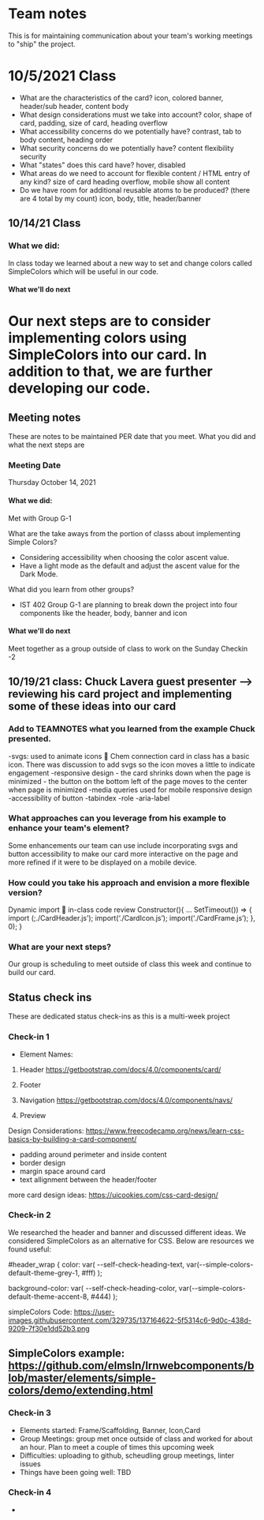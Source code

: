 # Team notes
This is for maintaining communication about your team's working meetings to "ship" the project.

# 10/5/2021 Class
- What are the characteristics of the card?
icon, colored banner, header/sub header, content body
- What design considerations must we take into account?
color, shape of card, padding, size of card, heading overflow
- What accessibility concerns do we potentially have?
contrast, tab to body content, heading order
- What security concerns do we potentially have?
content flexibility security
- What "states" does this card have?
hover, disabled
- What areas do we need to account for flexible content / HTML entry of any kind?
size of card heading overflow, mobile show all content
- Do we have room for additional reusable atoms to be produced? (there are 4 total by my count)
icon, body, title, header/banner

## 10/14/21 Class
### What we did:
In class today we learned about a new way to set and change colors called SimpleColors which will be useful in our code.

#### What we'll do next
Our next steps are to consider implementing colors using SimpleColors into our card. In addition to that, we are further developing our code.
=======

## Meeting notes
These are notes to be maintained PER date that you meet. What you did and what the next steps are
### Meeting Date
Thursday  October 14, 2021
#### What we did:
Met with Group G-1

What are the take aways from the portion of classs about implementing Simple Colors?
- Considering accessibility when choosing the color ascent value. 
- Have a light mode as the default and adjust the ascent value for the  Dark Mode. 

What did you learn from other groups?
- IST 402 Group G-1 are planning to break down the project into four components like the header, body,  banner and icon 

#### What we'll do next
Meet together as a group outside of class to work on the Sunday Checkin -2 

## 10/19/21 class: Chuck Lavera guest presenter --> reviewing his card project and implementing some of these ideas into our card

### Add to TEAMNOTES what you learned from the example Chuck presented.
-svgs: used to animate icons  Chem connection card in class has  a basic icon. There was discussion to add svgs so the icon moves a little to indicate engagement
-responsive design
	- the card shrinks down when the page is minimized
	- the button on the bottom left of the page moves to the center when page is minimized
	-media queries used for mobile responsive design
-accessibility of button
	-tabindex
	-role
	-aria-label
### What approaches can you leverage from his example to enhance your team's element?
Some enhancements our team can use include incorporating svgs and button accessibility to make our card more interactive on the page and more refined if it were to be displayed on a mobile device.
### How could you take his approach and envision a more flexible version?
Dynamic import  in-class code review
Constructor(){
…
SetTimeout()) => {
import (;./CardHeader.js’);
import(‘./CardIcon.js’);
import(‘./CardFrame.js’);
}, 0);
}

### What are your next steps?
Our group is scheduling to meet outside of class this week and continue to build our card.

## Status check ins
These are dedicated status check-ins as this is a multi-week project
### Check-in 1
- Element Names:
1) Header
https://getbootstrap.com/docs/4.0/components/card/
2) Footer 
3) Navigation
https://getbootstrap.com/docs/4.0/components/navs/

4) Preview

Design Considerations:
https://www.freecodecamp.org/news/learn-css-basics-by-building-a-card-component/
- padding around perimeter and inside content
- border design
- margin space around card
- text allignment between the header/footer

more card design ideas:
https://uicookies.com/css-card-design/
### Check-in 2
 We researched the header and banner and discussed different ideas. We considered SimpleColors as an alternative for CSS. Below are resources we found useful:

#header_wrap {
          color: var(
            --self-check-heading-text,
            var(--simple-colors-default-theme-grey-1, #fff)
          );

 background-color: var(
            --self-check-heading-color,
            var(--simple-colors-default-theme-accent-8, #444)
          );

simpleColors Code:
https://user-images.githubusercontent.com/329735/137164622-5f5314c6-9d0c-438d-9209-7f30e1dd52b3.png

SimpleColors example:
https://github.com/elmsln/lrnwebcomponents/blob/master/elements/simple-colors/demo/extending.html
- 
### Check-in 3
-  Elements started: Frame/Scaffolding, Banner, Icon,Card
- Group Meetings: group met once outside of class and worked for about an hour. Plan to meet a couple of times this upcoming week
- Difficulties: uploading to github, scheudling group meetings, linter issues
- Things have been going well: TBD
### Check-in 4
- 
